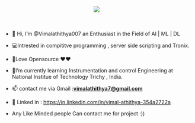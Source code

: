   <h1 align="center">
  <a href="https://git.io/typing-svg">
    <img src="https://readme-typing-svg.herokuapp.com/?color=62F7F3&size=25&lines=print(%22Vimalathithya007%22)">
  </a>
</h1>
<br/>

- 👋 Hi, I’m @Vimalathithya007 an Enthusiast  in the Field of AI | ML | DL  

-  💻Intrested in compititve programming , server side scripting and Tronix.
-  🔭Love Opensource ❤️❤️

-  📝I’m currently learning  Instrumentation and control Engineering at National Institue of Technology Trichy , India.

-  📫 contact me via Gmail :**vimalathithya7@gmail.com**  
-  🔗                Linked in : https://in.linkedin.com/in/vimal-athithya-354a2722a
                 
- Any Like Minded people Can contact me for project :))

<!---
Vimalathithya007/Vimalathithya007 is a ✨ special ✨ repository because its `README.md` (this file) appears on your GitHub profile.
You can click the Preview link to take a look at your changes.
--->
